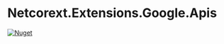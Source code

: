 # Netcorext.Extensions.Google.Apis

[![Nuget](https://img.shields.io/nuget/v/Netcorext.Extensions.Google.Apis)](https://www.nuget.org/packages/Netcorext.Extensions.Google.Apis)